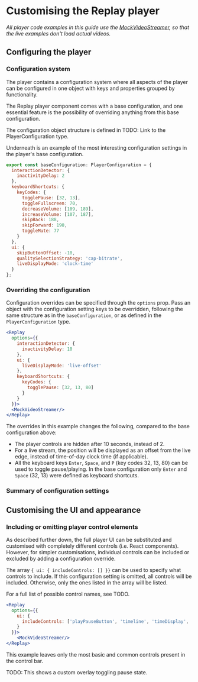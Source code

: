 # Customising the Replay player

*All player code examples in this guide use the [MockVideoStreamer](insert#mock-player-for-design-mode), so that the live examples don't load actual videos.*

## Configuring the player

### Configuration system

The player contains a configuration system where all aspects of the player can be configured in one object with keys and properties grouped by functionality.

The Replay player component comes with a base configuration, and one essential feature is the possibility of overriding anything from this base configuration.

The configuration object structure is defined in TODO: Link to the PlayerConfiguration type.

Underneath is an example of the most interesting configuration settings in the player's base configuration.

```javascript
export const baseConfiguration: PlayerConfiguration = {
  interactionDetector: {
    inactivityDelay: 2
  },
  keyboardShortcuts: {
    keyCodes: {
      togglePause: [32, 13],
      toggleFullscreen: 70,
      decreaseVolume: [109, 189],
      increaseVolume: [107, 187],
      skipBack: 188,
      skipForward: 190,
      toggleMute: 77
    }
  },
  ui: {
    skipButtonOffset: -10,
    qualitySelectionStrategy: 'cap-bitrate',
    liveDisplayMode: 'clock-time'
  }
};
```
### Overriding the configuration

Configuration overrides can be specified through the `options` prop. Pass an object with the configuration setting keys to be overridden, following the same structure as in the `baseConfiguration`, or as defined in the `PlayerConfiguration` type.

```.jsx
<Replay 
  options={{ 
    interactionDetector: { 
      inactivityDelay: 10 
    }, 
    ui: { 
      liveDisplayMode: 'live-offset' 
    },
    keyboardShortcuts: { 
      keyCodes: {
        togglePause: [32, 13, 80]
      }
    }
  }}>
  <MockVideoStreamer/>
</Replay>
```

The overrides in this example changes the following, compared to the base configuration above: 

* The player controls are hidden after 10 seconds, instead of 2.
* For a live stream, the position will be displayed as an offset from the live edge, instead of time-of-day clock time (if applicable).
* All the keyboard keys `Enter`, `Space`, and `P` (key codes 32, 13, 80) can be used to toggle pause/playing. In the base configuration only `Enter` and `Space` (32, 13) were defined as keyboard shortcuts.

### Summary of configuration settings

## Customising the UI and appearance

### Including or omitting player control elements

As described further down, the full player UI can be substituted and customised with completely different controls (i.e. React components). However, for simpler customisations, individual controls can be included or excluded by adding a configuration override.

The array `{ ui: { includeControls: [] }}` can be used to specify what controls to include. If this configuration setting is omitted, all controls will be included. Otherwise, only the ones listed in the array will be listed.

For a full list of possible control names, see TODO.

```.jsx
<Replay 
  options={{ 
    ui: { 
      includeControls: ['playPauseButton', 'timeline', 'timeDisplay', 'volume', 'fullscreenButton']
    }
  }}>
	<MockVideoStreamer/>
</Replay>
```
This example leaves only the most basic and common controls present in the control bar.




TODO: This shows a custom overlay toggling pause state.
